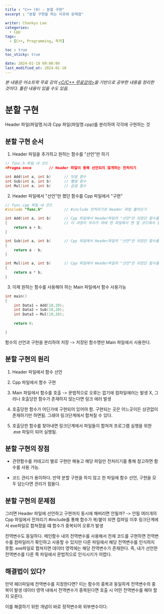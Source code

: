 ```yaml
---
title : "C++ (9) - 분할 구현"
excerpt : "분할 구현을 하는 이유와 문제점"

writer: Chankyu Lee
categories: 
  - Cpp
tags:   
  - [C++, Programming, 독학]

toc : true 
toc_sticky: true

date: 2024-01-18 09:00:00    
last_modified_at: 2024-01-18
---
```

*본 내용은 어소트락 무료 강의 [<C/C++ 무료강의>](https://youtube.com/playlist?list=PL4SIC1d_ab-aOxWPucn31NHkQvNPHK1D1&si=6MBoz7-uiAULrHoQ "어소트락 게임아카데미 Youtube 재생목록 - C/C++ 무료강의")을 기반으로 공부한 내용을 정리한 것이다. 틀린 내용이 있을 수도 있음.*

# 분할 구현
Header 파일(파일명.h)과 Cpp 파일(파일명.cpp)를 분리하여 각각에 구현하는 것

## 분할 구현 순서
1. Header 파일을 추가하고 원하는 함수를 "선언"만 하기
```cpp
// func.h 파일 내 코드
#Pragma once        // Header 파일이 중복 선언되지 않게하는 전처리기

int Add(int a, int b)      // 덧셈 함수
int Sub(int a, int b)      // 뺄셈 함수
int Mul(int a, int b)      // 곱셈 함수
```

2. Header 파일에서 "선언"만 했던 함수를 Cpp 파일에서 "구현"
```cpp
// func.cpp 파일 내 코드
#include "func.h"          // #include 전처리기로 Header 파일 불러오기

int Add(int a, int b)      // Cpp 파일에서 Header파일의 "선언"만 되었던 함수를 "구현"
{                          // 이 과정이 우리가 여태 한 파일에서 맨 앞 코드에서 함수를 선언하고 구현했던 것과 같다.         
    return a + b;
}

int Sub(int a, int b)      // Cpp 파일에서 Header파일의 "선언"만 되었던 함수를 "구현"
{
    return a - b;
}

int Mul(int a, int b)      // Cpp 파일에서 Header파일의 "선언"만 되었던 함수를 "구현" 
{
    return a * b;
}
```

3. 이제 원하는 함수를 사용해야 하는 Main 파일에서 함수 사용가능
```cpp
int main()
{
    int Data1 = Add(10,20);
    int Data2 = Sub(10,20);
    int Data3 = Mul(10,20);
    
    return 0;

}
```

함수의 선언과 구현을 분리하여 저장 -> 저장된 함수명만 Main 파일에서 사용한다.

## 분할 구현의 원리
1. Header 파일에서 함수 선언

2. Cpp 파일에서 함수 구현

3. Main 파일에서 함수를 호출 -> 문법적으로 오류는 없기에 컴파일에러는 발생 X, 그러나 호출당한 함수가 존재하지 않는다면 링크 에러 발생

4. 호출당한 함수가 어딘가에 구현되어 있어야 함. 구현되는 곳은 어느곳이든 상관없이 존재하기만 하면됨. 그래야 링크단계에서 합쳐질 수 있다.

5. 호출당한 함수를 찾아내면 링크단계에서 파일들이 합쳐져 프로그램 실행을 위한 .exe 파일이 되어 실행됨.

## 분할 구현의 장점
* 관련함수를 카테고리 별로 구현만 해놓고 해당 파일만 전처리기를 통해 참고하면 함수를 사용 가능.

* 코드 관리가 용이하다. 만약 분할 구현을 하지 않고 한 파일에 함수 선언, 구현을 모두 담는다면 관리가 힘들다.

## 분할 구현의 문제점
그러면 Header 파일에 선언하고 구현까지 동시에 해버리면 안될까? -> 안됨
여러개의 Cpp 파일에서 전처리기 #include를 통해 함수가 복/붙이 되면 컴파일 이후 링크단계에서 exe파일로 합쳐졌을 떄 함수가 중복되어 오류가 발생

전역변수도 동일하다. 메인함수 내의 전역변수를 사용해서 전체 코드를 구현하면 전역변수를 컴파일러가 확인하고 사용할 수 있지만 다른 파일에서 해당 전역변수를 인식하지 못함.
exe파일로 합쳐지면 데이터 영역에는 해당 전역변수가 존재한다.
즉, 내가 선언한 전역변수를 다른 쪽 파일에서 문법적으로 인식시키가 어렵다.

## 해결법이 있다?
만약 헤더파일에 전역변수를 지정한다면? 이는 함수의 중복과 동일하게 전역변수의 중복이 발생
데이터 영역 내에서 전역변수가 중복된다면 호출 시 어떤 전역변수를 해야 할 지 모른다.

이를 해결하기 위한 개념이 바로 정적변수와 외부변수이다.
